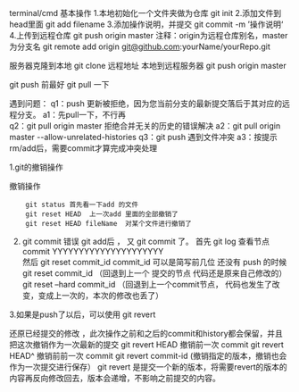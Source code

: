 terminal/cmd 基本操作
    1.本地初始化一个文件夹做为仓库
        git init
    2.添加文件到head里面
        git add filename
    3.添加操作说明，并提交
        git commit -m ’操作说明‘
    4.上传到远程仓库
        git push origin master
注释：origin为远程仓库别名，master为分支名
git remote add origin git@github.com:yourName/yourRepo.git

服务器克隆到本地
    git clone 远程地址
本地到远程服务器
    git push origin master
    
git push 前最好 git pull 一下

遇到问题：
    q1：push 更新被拒绝，因为您当前分支的最新提交落后于其对应的远程分支。
    a1：先pull一下，不行再   
    q2：git pull origin master 拒绝合并无关的历史的错误解决
    a2：git pull origin master --allow-unrelated-histories
    q3：git push 遇到文件冲突
    a3：按提示rm/add后，需要commit才算完成冲突处理
    
    
1.git的撤销操作

撤销操作

        git status 首先看一下add 的文件
        git reset HEAD  上一次add 里面的全部撤销了
        git reset HEAD fileName  对某个文件进行撤销了

2. git commit 错误
         git add后 ， 又 git commit 了。
首先
         git log 查看节点
         commit  YYYYYYYYYYYYYYYYYYYYY  
然后
        git reset commit_id
        commit_id 可以是简写前几位
还没有 push  的时候
         git reset commit_id （回退到上一个 提交的节点 代码还是原来自己修改的）
         git reset –hard commit_id （回退到上一个commit节点， 代码也发生了改变，变成上一次的，本次的修改也丢了）

3.如果是push了以后，可以使用 git revert

还原已经提交的修改 ，此次操作之前和之后的commit和history都会保留，并且把这次撤销作为一次最新的提交
git revert HEAD 撤销前一次 commit
git revert HEAD^ 撤销前前一次 commit
git revert commit-id (撤销指定的版本，撤销也会作为一次提交进行保存）
git revert 是提交一个新的版本，将需要revert的版本的内容再反向修改回去，版本会递增，不影响之前提交的内容。

